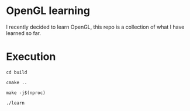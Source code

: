 # OpenGL learning
I recently decided to learn OpenGL, this repo is a collection of what I have learned so far.

# Execution
`cd build`

`cmake ..`

`make -j$(nproc)`

`./learn`
